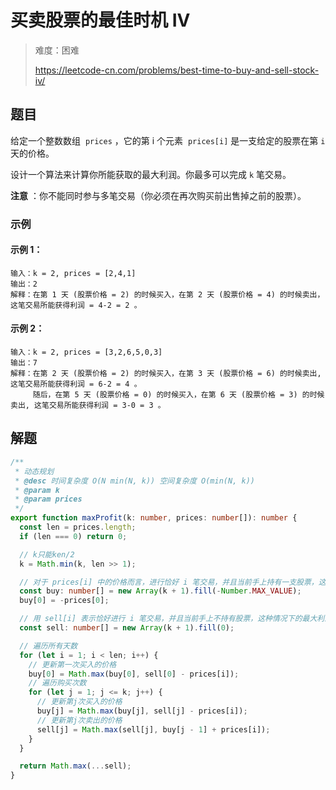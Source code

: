 # 买卖股票的最佳时机 IV

> 难度：困难
>
> https://leetcode-cn.com/problems/best-time-to-buy-and-sell-stock-iv/

## 题目

给定一个整数数组  `prices` ，它的第 i 个元素  `prices[i]` 是一支给定的股票在第
`i` 天的价格。

设计一个算法来计算你所能获取的最大利润。你最多可以完成 `k` 笔交易。

**注意** ：你不能同时参与多笔交易（你必须在再次购买前出售掉之前的股票）。

### 示例

#### 示例 1：

```
输入：k = 2, prices = [2,4,1]
输出：2
解释：在第 1 天 (股票价格 = 2) 的时候买入，在第 2 天 (股票价格 = 4) 的时候卖出，这笔交易所能获得利润 = 4-2 = 2 。
```

#### 示例 2：

```
输入：k = 2, prices = [3,2,6,5,0,3]
输出：7
解释：在第 2 天 (股票价格 = 2) 的时候买入，在第 3 天 (股票价格 = 6) 的时候卖出, 这笔交易所能获得利润 = 6-2 = 4 。
     随后，在第 5 天 (股票价格 = 0) 的时候买入，在第 6 天 (股票价格 = 3) 的时候卖出, 这笔交易所能获得利润 = 3-0 = 3 。
```

## 解题

```typescript
/**
 * 动态规划
 * @desc 时间复杂度 O(N min(N, k)) 空间复杂度 O(min(N, k))
 * @param k
 * @param prices
 */
export function maxProfit(k: number, prices: number[]): number {
  const len = prices.length;
  if (len === 0) return 0;

  // k只能ken/2
  k = Math.min(k, len >> 1);

  // 对于 prices[i] 中的价格而言，进行恰好 i 笔交易，并且当前手上持有一支股票，这种情况下的最大利润
  const buy: number[] = new Array(k + 1).fill(-Number.MAX_VALUE);
  buy[0] = -prices[0];

  // 用 sell[i] 表示恰好进行 i 笔交易，并且当前手上不持有股票，这种情况下的最大利润
  const sell: number[] = new Array(k + 1).fill(0);

  // 遍历所有天数
  for (let i = 1; i < len; i++) {
    // 更新第一次买入的价格
    buy[0] = Math.max(buy[0], sell[0] - prices[i]);
    // 遍历购买次数
    for (let j = 1; j <= k; j++) {
      // 更新第j次买入的价格
      buy[j] = Math.max(buy[j], sell[j] - prices[i]);
      // 更新第j次卖出的价格
      sell[j] = Math.max(sell[j], buy[j - 1] + prices[i]);
    }
  }

  return Math.max(...sell);
}
```
